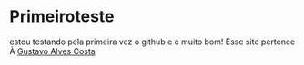 # Primeiroteste
 estou testando pela primeira vez o github e é muito bom!
 Esse site pertence À [Gustavo Alves Costa](https://instagram.com/gustacabelo)
